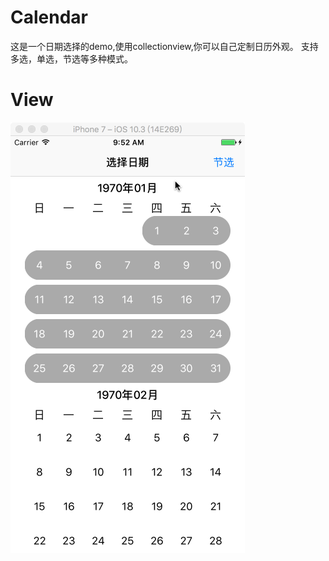 # Calendar
这是一个日期选择的demo,使用collectionview,你可以自己定制日历外观。
支持多选，单选，节选等多种模式。
# View
![image1](https://github.com/xiaohepan/Calendar/raw/master/sample.png)
